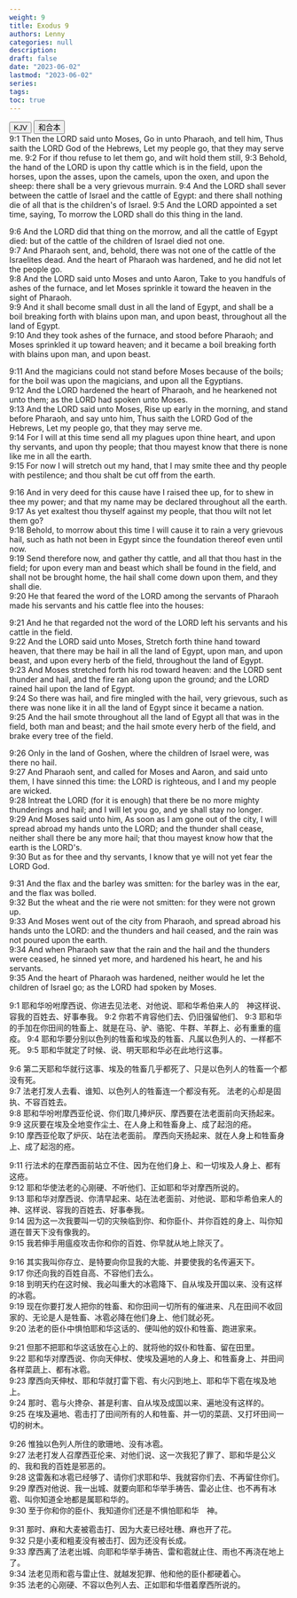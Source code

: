 ```yaml
---
weight: 9
title: Exodus 9
authors: Lenny
categories: null
description: 
draft: false
date: "2023-06-02"
lastmod: "2023-06-02"
series: 
tags: 
toc: true
---
```


<!--more-->

<!-- Tab links -->
<div class="tab">
  <button class="tablinks active" onclick="tablabel(event, 'english')">KJV</button>
  <button class="tablinks" onclick="tablabel(event, 'chinese')">和合本</button>
  
</div>

<!-- Tab content -->
<div id="english" class="tabcontent" style="display:block">
9:1 Then the LORD said unto Moses, Go in unto Pharaoh, and tell him, Thus saith the LORD God of the Hebrews, Let my people go, that they may serve me.  
9:2 For if thou refuse to let them go, and wilt hold them still,  
9:3 Behold, the hand of the LORD is upon thy cattle which is in the field, upon the horses, upon the asses, upon the camels, upon the oxen, and upon the sheep: there shall be a very grievous murrain.  
9:4 And the LORD shall sever between the cattle of Israel and the cattle of Egypt: and there shall nothing die of all that is the children's of Israel.  
9:5 And the LORD appointed a set time, saying, To morrow the LORD shall do this thing in the land.  

9:6 And the LORD did that thing on the morrow, and all the cattle of Egypt died: but of the cattle of the children of Israel died not one.  
9:7 And Pharaoh sent, and, behold, there was not one of the cattle of the Israelites dead. And the heart of Pharaoh was hardened, and he did not let the people go.  
9:8 And the LORD said unto Moses and unto Aaron, Take to you handfuls of ashes of the furnace, and let Moses sprinkle it toward the heaven in the sight of Pharaoh.  
9:9 And it shall become small dust in all the land of Egypt, and shall be a boil breaking forth with blains upon man, and upon beast, throughout all the land of Egypt.  
9:10 And they took ashes of the furnace, and stood before Pharaoh; and Moses sprinkled it up toward heaven; and it became a boil breaking forth with blains upon man, and upon beast.  

9:11 And the magicians could not stand before Moses because of the boils; for the boil was upon the magicians, and upon all the Egyptians.  
9:12 And the LORD hardened the heart of Pharaoh, and he hearkened not unto them; as the LORD had spoken unto Moses.  
9:13 And the LORD said unto Moses, Rise up early in the morning, and stand before Pharaoh, and say unto him, Thus saith the LORD God of the Hebrews, Let my people go, that they may serve me.  
9:14 For I will at this time send all my plagues upon thine heart, and upon thy servants, and upon thy people; that thou mayest know that there is none like me in all the earth.  
9:15 For now I will stretch out my hand, that I may smite thee and thy people with pestilence; and thou shalt be cut off from the earth.  

9:16 And in very deed for this cause have I raised thee up, for to shew in thee my power; and that my name may be declared throughout all the earth.  
9:17 As yet exaltest thou thyself against my people, that thou wilt not let them go?  
9:18 Behold, to morrow about this time I will cause it to rain a very grievous hail, such as hath not been in Egypt since the foundation thereof even until now.  
9:19 Send therefore now, and gather thy cattle, and all that thou hast in the field; for upon every man and beast which shall be found in the field, and shall not be brought home, the hail shall come down upon them, and they shall die.  
9:20 He that feared the word of the LORD among the servants of Pharaoh made his servants and his cattle flee into the houses:  

9:21 And he that regarded not the word of the LORD left his servants and his cattle in the field.  
9:22 And the LORD said unto Moses, Stretch forth thine hand toward heaven, that there may be hail in all the land of Egypt, upon man, and upon beast, and upon every herb of the field, throughout the land of Egypt.  
9:23 And Moses stretched forth his rod toward heaven: and the LORD sent thunder and hail, and the fire ran along upon the ground; and the LORD rained hail upon the land of Egypt.  
9:24 So there was hail, and fire mingled with the hail, very grievous, such as there was none like it in all the land of Egypt since it became a nation.  
9:25 And the hail smote throughout all the land of Egypt all that was in the field, both man and beast; and the hail smote every herb of the field, and brake every tree of the field.  

9:26 Only in the land of Goshen, where the children of Israel were, was there no hail.  
9:27 And Pharaoh sent, and called for Moses and Aaron, and said unto them, I have sinned this time: the LORD is righteous, and I and my people are wicked.  
9:28 Intreat the LORD (for it is enough) that there be no more mighty thunderings and hail; and I will let you go, and ye shall stay no longer.  
9:29 And Moses said unto him, As soon as I am gone out of the city, I will spread abroad my hands unto the LORD; and the thunder shall cease, neither shall there be any more hail; that thou mayest know how that the earth is the LORD's.  
9:30 But as for thee and thy servants, I know that ye will not yet fear the LORD God.  

9:31 And the flax and the barley was smitten: for the barley was in the ear, and the flax was bolled.  
9:32 But the wheat and the rie were not smitten: for they were not grown up.  
9:33 And Moses went out of the city from Pharaoh, and spread abroad his hands unto the LORD: and the thunders and hail ceased, and the rain was not poured upon the earth.  
9:34 And when Pharaoh saw that the rain and the hail and the thunders were ceased, he sinned yet more, and hardened his heart, he and his servants.  
9:35 And the heart of Pharaoh was hardened, neither would he let the children of Israel go; as the LORD had spoken by Moses.  

</div>


<div id="chinese" class="tabcontent">
9:1 耶和华吩咐摩西说、你进去见法老、对他说、耶和华希伯来人的　神这样说、容我的百姓去、好事奉我。  
9:2 你若不肯容他们去、仍旧强留他们、
9:3 耶和华的手加在你田间的牲畜上、就是在马、驴、骆驼、牛群、羊群上、必有重重的瘟疫。  
9:4 耶和华要分别以色列的牲畜和埃及的牲畜、凡属以色列人的、一样都不死。  
9:5 耶和华就定了时候、说、明天耶和华必在此地行这事。  

9:6 第二天耶和华就行这事、埃及的牲畜几乎都死了、只是以色列人的牲畜一个都没有死。  
9:7 法老打发人去看、谁知、以色列人的牲畜连一个都没有死。  法老的心却是固执、不容百姓去。  
9:8 耶和华吩咐摩西亚伦说、你们取几捧炉灰、摩西要在法老面前向天扬起来。  
9:9 这灰要在埃及全地变作尘土、在人身上和牲畜身上、成了起泡的疮。  
9:10 摩西亚伦取了炉灰、站在法老面前。  摩西向天扬起来、就在人身上和牲畜身上、成了起泡的疮。  

9:11 行法术的在摩西面前站立不住、因为在他们身上、和一切埃及人身上、都有这疮。  
9:12 耶和华使法老的心刚硬、不听他们、正如耶和华对摩西所说的。  
9:13 耶和华对摩西说、你清早起来、站在法老面前、对他说、耶和华希伯来人的　神、这样说、容我的百姓去、好事奉我。  
9:14 因为这一次我要叫一切的灾殃临到你、和你臣仆、并你百姓的身上、叫你知道在普天下没有像我的。  
9:15 我若伸手用瘟疫攻击你和你的百姓、你早就从地上除灭了。  

9:16 其实我叫你存立、是特要向你显我的大能、并要使我的名传遍天下。  
9:17 你还向我的百姓自高、不容他们去么。  
9:18 到明天约在这时候、我必叫重大的冰雹降下、自从埃及开国以来、没有这样的冰雹。  
9:19 现在你要打发人把你的牲畜、和你田间一切所有的催进来、凡在田间不收回家的、无论是人是牲畜、冰雹必降在他们身上、他们就必死。  
9:20 法老的臣仆中惧怕耶和华这话的、便叫他的奴仆和牲畜、跑进家来。  

9:21 但那不把耶和华这话放在心上的、就将他的奴仆和牲畜、留在田里。  
9:22 耶和华对摩西说、你向天伸杖、使埃及遍地的人身上、和牲畜身上、并田间各样菜蔬上、都有冰雹。  
9:23 摩西向天伸杖、耶和华就打雷下雹、有火闪到地上、耶和华下雹在埃及地上。  
9:24 那时、雹与火搀杂、甚是利害、自从埃及成国以来、遍地没有这样的。  
9:25 在埃及遍地、雹击打了田间所有的人和牲畜、并一切的菜蔬、又打坏田间一切的树木。  

9:26 惟独以色列人所住的歌珊地、没有冰雹。  
9:27 法老打发人召摩西亚伦来、对他们说、这一次我犯了罪了、耶和华是公义的、我和我的百姓是邪恶的。  
9:28 这雷轰和冰雹已经够了、请你们求耶和华、我就容你们去、不再留住你们。  
9:29 摩西对他说、我一出城、就要向耶和华举手祷告、雷必止住、也不再有冰雹、叫你知道全地都是属耶和华的。  
9:30 至于你和你的臣仆、我知道你们还是不惧怕耶和华　神。  

9:31 那时、麻和大麦被雹击打、因为大麦已经吐穗、麻也开了花。  
9:32 只是小麦和粗麦没有被击打、因为还没有长成。  
9:33 摩西离了法老出城、向耶和华举手祷告、雷和雹就止住、雨也不再浇在地上了。  
9:34 法老见雨和雹与雷止住、就越发犯罪、他和他的臣仆都硬着心。  
9:35 法老的心刚硬、不容以色列人去、正如耶和华借着摩西所说的。  

</div>


